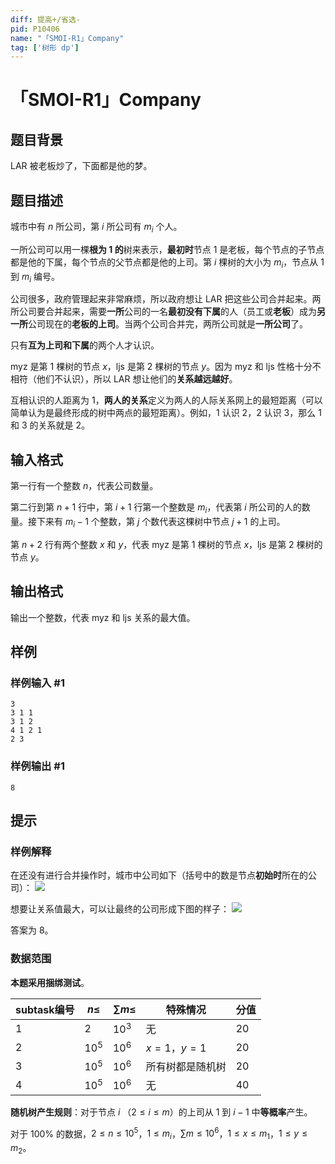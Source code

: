 ```yaml
---
diff: 提高+/省选-
pid: P10406
name: "「SMOI-R1」Company"
tag: ['树形 dp']
---
```

# 「SMOI-R1」Company
## 题目背景

LAR 被老板炒了，下面都是他的梦。
## 题目描述

城市中有 $n$ 所公司，第 $i$ 所公司有 $m_i$ 个人。

一所公司可以用一棵**根为 $1$ 的**树来表示，**最初时**节点 $1$ 是老板，每个节点的子节点都是他的下属，每个节点的父节点都是他的上司。第 $i$ 棵树的大小为 $m_i$，节点从 $1$ 到 $m_i$ 编号。

公司很多，政府管理起来非常麻烦，所以政府想让 LAR 把这些公司合并起来。两所公司要合并起来，需要**一所**公司的一名**最初没有下属**的人（员工或**老板**）成为**另一所**公司现在的**老板的上司**。当两个公司合并完，两所公司就是**一所公司**了。

只有**互为上司和下属**的两个人才认识。

myz 是第 $1$ 棵树的节点 $x$，ljs 是第 $2$ 棵树的节点 $y$。因为 myz 和 ljs 性格十分不相符（他们不认识），所以 LAR 想让他们的**关系越远越好**。

互相认识的人距离为 $1$，**两人的关系**定义为两人的人际关系网上的最短距离（可以简单认为是最终形成的树中两点的最短距离）。例如，$1$ 认识 $2$，$2$ 认识 $3$，那么 $1$ 和 $3$ 的关系就是 $2$。
## 输入格式

第一行有一个整数 $n$，代表公司数量。

第二行到第 $n+1$ 行中，第 $i + 1$ 行第一个整数是 $m_i$，代表第 $i$ 所公司的人的数量。接下来有 $m_i - 1$ 个整数，第 $j$ 个数代表这棵树中节点 $j+1$ 的上司。

第 $n+2$ 行有两个整数 $x$ 和 $y$，代表 myz 是第 $1$ 棵树的节点 $x$，ljs 是第 $2$ 棵树的节点 $y$。
## 输出格式

输出一个整数，代表 myz 和 ljs 关系的最大值。
## 样例

### 样例输入 #1
```
3
3 1 1
3 1 2
4 1 2 1
2 3
```
### 样例输出 #1
```
8
```
## 提示

### 样例解释
在还没有进行合并操作时，城市中公司如下（括号中的数是节点**初始时**所在的公司）：
![](https://cdn.luogu.com.cn/upload/image_hosting/1g1uvci4.png)

想要让关系值最大，可以让最终的公司形成下图的样子：
![](https://cdn.luogu.com.cn/upload/image_hosting/cj518ep6.png)

答案为 $8$。
### 数据范围
**本题采用捆绑测试**。

subtask编号|$n\leq$|$\sum m \leq$|特殊情况|分值
-|-|-|-|-
$1$|$2$|$10^3$|无|$20$
$2$|$10^5$|$10^6$|$x = 1$，$y=1$|$20$
$3$|$10^5$|$10^6$|所有树都是随机树|$20$
$4$|$10^5$|$10^6$|无|$40$

**随机树产生规则**：对于节点 $i$ （$2 \le i \le m$）的上司从 $1$ 到 $i - 1$ 中**等概率**产生。

对于 $100\%$ 的数据，$2\leq n\leq 10^5$，$1 \le m_i$，$\sum m \leq 10^6$，$1\leq x\leq m_1$，$1\leq y\leq m_2$。
